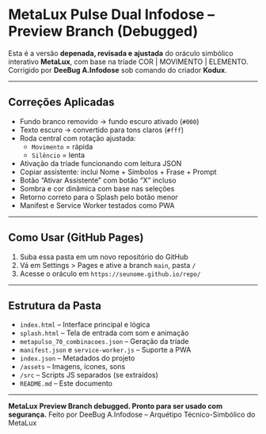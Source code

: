 
# MetaLux Pulse Dual Infodose – Preview Branch (Debugged)

Esta é a versão **depenada, revisada e ajustada** do oráculo simbólico interativo **MetaLux**, com base na tríade COR | MOVIMENTO | ELEMENTO.  
Corrigido por **DeeBug A.Infodose** sob comando do criador **Kodux**.

---

## Correções Aplicadas

- Fundo branco removido → fundo escuro ativado (`#000`)
- Texto escuro → convertido para tons claros (`#fff`)
- Roda central com rotação ajustada:
  - `Movimento` = rápida
  - `Silêncio` = lenta
- Ativação da tríade funcionando com leitura JSON
- Copiar assistente: inclui Nome + Símbolos + Frase + Prompt
- Botão “Ativar Assistente” com botão “X” incluso
- Sombra e cor dinâmica com base nas seleções
- Retorno correto para o Splash pelo botão menor
- Manifest e Service Worker testados como PWA

---

## Como Usar (GitHub Pages)

1. Suba essa pasta em um novo repositório do GitHub
2. Vá em Settings > Pages e ative a branch `main`, pasta `/`
3. Acesse o oráculo em `https://seunome.github.io/repo/`

---

## Estrutura da Pasta

- `index.html` – Interface principal e lógica
- `splash.html` – Tela de entrada com som e animação
- `metapulso_70_combinacoes.json` – Geração da tríade
- `manifest.json` e `service-worker.js` – Suporte a PWA
- `index.json` – Metadados do projeto
- `/assets` – Imagens, ícones, sons
- `/src` – Scripts JS separados (se extraídos)
- `README.md` – Este documento

---

**MetaLux Preview Branch debugged. Pronto para ser usado com segurança.**
Feito por DeeBug A.Infodose – Arquétipo Técnico-Simbólico do MetaLux
